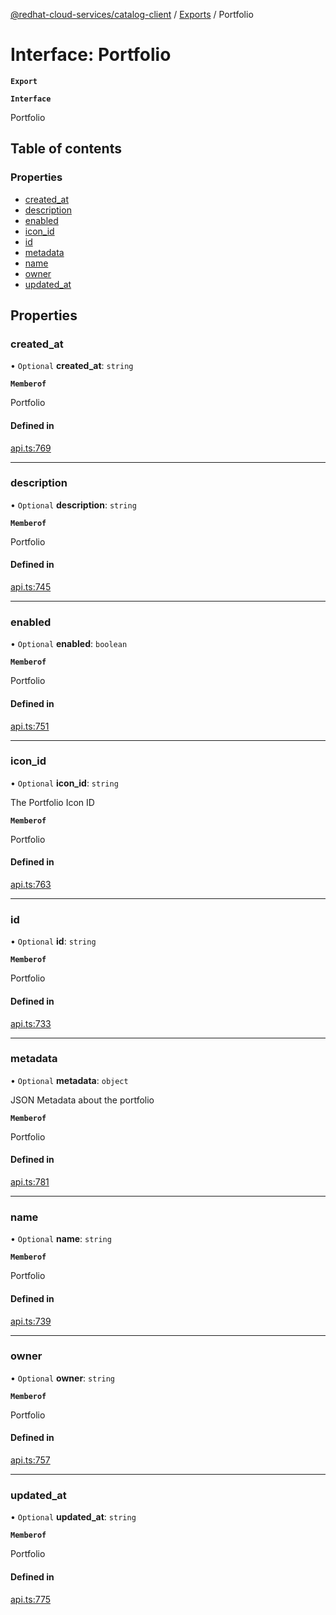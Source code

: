 [@redhat-cloud-services/catalog-client](../README.md) / [Exports](../modules.md) / Portfolio

# Interface: Portfolio

**`Export`**

**`Interface`**

Portfolio

## Table of contents

### Properties

- [created\_at](Portfolio.md#created_at)
- [description](Portfolio.md#description)
- [enabled](Portfolio.md#enabled)
- [icon\_id](Portfolio.md#icon_id)
- [id](Portfolio.md#id)
- [metadata](Portfolio.md#metadata)
- [name](Portfolio.md#name)
- [owner](Portfolio.md#owner)
- [updated\_at](Portfolio.md#updated_at)

## Properties

### created\_at

• `Optional` **created\_at**: `string`

**`Memberof`**

Portfolio

#### Defined in

[api.ts:769](https://github.com/mkholjuraev/javascript-clients/blob/master/packages/catalog/api.ts#L769)

___

### description

• `Optional` **description**: `string`

**`Memberof`**

Portfolio

#### Defined in

[api.ts:745](https://github.com/mkholjuraev/javascript-clients/blob/master/packages/catalog/api.ts#L745)

___

### enabled

• `Optional` **enabled**: `boolean`

**`Memberof`**

Portfolio

#### Defined in

[api.ts:751](https://github.com/mkholjuraev/javascript-clients/blob/master/packages/catalog/api.ts#L751)

___

### icon\_id

• `Optional` **icon\_id**: `string`

The Portfolio Icon ID

**`Memberof`**

Portfolio

#### Defined in

[api.ts:763](https://github.com/mkholjuraev/javascript-clients/blob/master/packages/catalog/api.ts#L763)

___

### id

• `Optional` **id**: `string`

**`Memberof`**

Portfolio

#### Defined in

[api.ts:733](https://github.com/mkholjuraev/javascript-clients/blob/master/packages/catalog/api.ts#L733)

___

### metadata

• `Optional` **metadata**: `object`

JSON Metadata about the portfolio

**`Memberof`**

Portfolio

#### Defined in

[api.ts:781](https://github.com/mkholjuraev/javascript-clients/blob/master/packages/catalog/api.ts#L781)

___

### name

• `Optional` **name**: `string`

**`Memberof`**

Portfolio

#### Defined in

[api.ts:739](https://github.com/mkholjuraev/javascript-clients/blob/master/packages/catalog/api.ts#L739)

___

### owner

• `Optional` **owner**: `string`

**`Memberof`**

Portfolio

#### Defined in

[api.ts:757](https://github.com/mkholjuraev/javascript-clients/blob/master/packages/catalog/api.ts#L757)

___

### updated\_at

• `Optional` **updated\_at**: `string`

**`Memberof`**

Portfolio

#### Defined in

[api.ts:775](https://github.com/mkholjuraev/javascript-clients/blob/master/packages/catalog/api.ts#L775)
